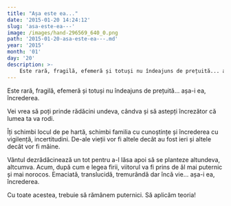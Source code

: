 ```yaml
---
title: "Așa este ea..."
date: '2015-01-20 14:24:12'
slug: 'asa-este-ea---'
image: /images/hand-296569_640_0.png
path: '2015-01-20-asa-este-ea---.md'
year: '2015'
month: '01'
day: '20'
description: >-
    Este rară, fragilă, efemeră și totuși nu îndeajuns de prețuită... așa-i ea, încrederea.Vei vrea să poți prinde rădăcini undeva, cândva și să astepți încrezător că lumea ta va rodi.Îți schimbi locul 
---
```

<div class="kg-card-markdown"><p>Este rară, fragilă, efemeră și totuși nu îndeajuns de prețuită... așa-i ea, încrederea.</p>
<p>Vei vrea să poți prinde rădăcini undeva, cândva și să astepți încrezător că lumea ta va rodi.</p>
<p>Îți schimbi locul de pe hartă, schimbi familia cu cunoștințe și încrederea cu vigilență, incertitudini. De-ale vieții vor fi altele decât au fost ieri și altele decât vor fi mâine.</p>
<p>Vântul dezrădăcinează un tot pentru a-l lăsa apoi să se planteze altundeva, altcumva. Acum, după cum e legea firii, viitorul va fi prins de ăl mai puternic și mai norocos. Emaciată, translucidă, tremurândă dar încă vie... așa-i ea, încrederea.</p>
<p>Cu toate acestea, trebuie să rămânem puternici. Să aplicăm teoria!  </p>
</div>
    